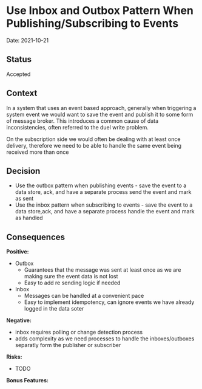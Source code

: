 # Use Inbox and Outbox Pattern When Publishing/Subscribing to Events

Date: 2021-10-21

## Status

Accepted

## Context

In a system that uses an event based approach, generally when triggering a system event we would want to save the event and
publish it to some form of message broker. This introduces a common cause of data inconsistencies, often referred to the duel write problem.

On the subscription side we would often be dealing with at least once delivery, therefore we need to be able to handle the same event being received more than once

## Decision

* Use the outbox pattern when publishing events - save the event to a data store, ack, and have a separate process send the event and mark as sent
* Use the inbox pattern when subscribing to events - save the event to a data store,ack, and have a separate process handle the event and mark as handled

## Consequences

**Positive:**

- Outbox
  - Guarantees that the message was sent at least once as we are making sure the event data is not lost
  - Easy to add re sending logic if needed
- Inbox
  - Messages can be handled at a convenient pace
  - Easy to implement idempotency, can ignore events we have already logged in the data soter 

**Negative:**

- inbox requires polling or change detection process
- adds complexity as we need processes to handle the inboxes/outboxes separatly form the publisher or subscriber

**Risks:**

- TODO

**Bonus Features:**

